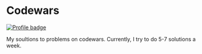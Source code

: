 # Codewars

[![Profile badge](https://www.codewars.com/users/Rio%20/badges/large)](https://www.codewars.com/users/Rio%20)

My soultions to problems on codewars. Currently, I try to do 5-7 solutions a week.
